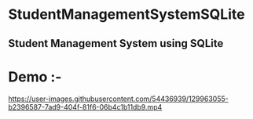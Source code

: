 # StudentManagementSystemSQLite

## Student Management System using SQLite

# Demo :- 


https://user-images.githubusercontent.com/54436939/129963055-b2396587-7ad9-404f-81f6-06b4c1b11db9.mp4


